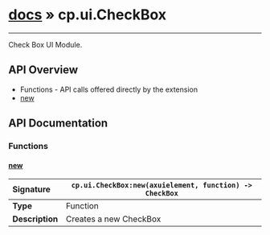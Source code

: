 # [docs](index.md) » cp.ui.CheckBox
---

Check Box UI Module.

## API Overview
* Functions - API calls offered directly by the extension
 * [new](#new)

## API Documentation

### Functions

#### [new](#new)
| <span style="float: left;">**Signature**</span> | <span style="float: left;">`cp.ui.CheckBox:new(axuielement, function) -> CheckBox` </span>                                                          |
| -----------------------------------------------------|---------------------------------------------------------------------------------------------------------|
| **Type**                                             | Function                                                                                         |
| **Description**                                      | Creates a new CheckBox                                                                                         |

